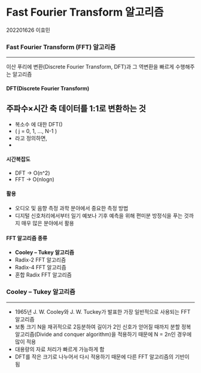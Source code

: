 # Fast Fourier Transform 알고리즘 

202201626 이효민

### Fast Fourier Transform (FFT) 알고리즘
---
이산 푸리에 변환(Discrete Fourier Transform, DFT)과 그 역변환을 빠르게 수행해주는 알고리즘

#### DFT(Discrete Fourier Transform)
주파수×시간 축 데이터를 1:1로 변환하는 것
---
- 복소수 에 대한 DFT()
-  ( j = 0, 1, ..., N-1 )
- 라고 정의하면,
- 

#### 시간복잡도
- DFT ->  O(n^2)
- FFT ->  O(nlogn)

#### 활용
- 오디오 및 음향 측정 과학 분야에서 중요한 측정 방법
- 디지털 신호처리에서부터 일기 예보나 기후 예측을 위해 편미분 방정식을 푸는 것까지 매우 많은 분야에서 활용

#### FFT 알고리즘 종류
- **Cooley – Tukey 알고리즘**
- Radix-2 FFT 알고리즘
- Radix-4 FFT 알고리즘
- 혼합 Radix FFT 알고리즘

### Cooley – Tukey 알고리즘
---
- 1965년 J. W. Cooley와 J. W. Tuckey가 발표한 가장 일반적으로 사용되는 FFT 알고리즘
- 보통 크기 N을 재귀적으로 2등분하여 길이가 2인 신호가 얻어질 때까지 분할 정복 알고리즘(Divide and conquer algorithm)을 적용하기 때문에 N = 2n인 경우에 많이 적용
- 대용량의 자료 처리가 빠르게 가능하게 함
- DFT를 작은 크기로 나누어서 다시 적용하기 때문에 다른 FFT 알고리즘의 기반이 됨
